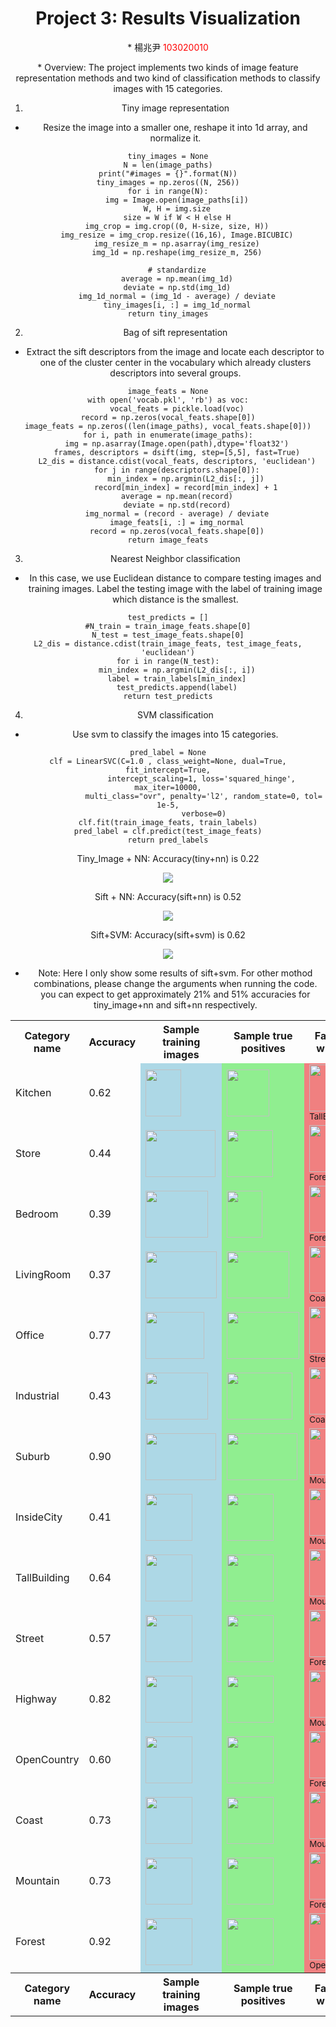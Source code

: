 <center>
<h1>Project 3: Results Visualization</h1>
* 楊兆尹 <span style="color:red">103020010</span>
<p></p>
* Overview:
The project implements two kinds of image feature representation methods and two kind of classification methods to classify images with 15 categories.

1. Tiny image representation
* Resize the image into a smaller one, reshape it into 1d array, and normalize it.
```
tiny_images = None
N = len(image_paths)
print("#images = {}".format(N))
tiny_images = np.zeros((N, 256))
for i in range(N):
    img = Image.open(image_paths[i])
    W, H = img.size
    size = W if W < H else H
    img_crop = img.crop((0, H-size, size, H))
    img_resize = img_crop.resize((16,16), Image.BICUBIC)
    img_resize_m = np.asarray(img_resize)
    img_1d = np.reshape(img_resize_m, 256)

    # standardize
    average = np.mean(img_1d)
    deviate = np.std(img_1d)
    img_1d_normal = (img_1d - average) / deviate
    tiny_images[i, :] = img_1d_normal
return tiny_images
```

2. Bag of sift representation
* Extract the sift descriptors from the image and locate each descriptor to one of the cluster center in the vocabulary which already clusters descriptors into several groups.
```
image_feats = None
with open('vocab.pkl', 'rb') as voc:
    vocal_feats = pickle.load(voc)
record = np.zeros(vocal_feats.shape[0])
image_feats = np.zeros((len(image_paths), vocal_feats.shape[0]))
for i, path in enumerate(image_paths):
    img = np.asarray(Image.open(path),dtype='float32')
    frames, descriptors = dsift(img, step=[5,5], fast=True)
    L2_dis = distance.cdist(vocal_feats, descriptors, 'euclidean')
    for j in range(descriptors.shape[0]):
        min_index = np.argmin(L2_dis[:, j])
        record[min_index] = record[min_index] + 1
    average = np.mean(record)
    deviate = np.std(record)
    img_normal = (record - average) / deviate
    image_feats[i, :] = img_normal
    record = np.zeros(vocal_feats.shape[0])
return image_feats
```

3. Nearest Neighbor classification
* In this case, we use Euclidean distance to compare testing images and training images. Label the testing image with the label of training image which distance is the smallest.
```
test_predicts = []
#N_train = train_image_feats.shape[0]
N_test = test_image_feats.shape[0]
L2_dis = distance.cdist(train_image_feats, test_image_feats, 'euclidean')
for i in range(N_test):
    min_index = np.argmin(L2_dis[:, i])
    label = train_labels[min_index]
    test_predicts.append(label)
return test_predicts
```

4. SVM classification
* Use svm to classify the images into 15 categories.
```
pred_label = None
clf = LinearSVC(C=1.0 , class_weight=None, dual=True, fit_intercept=True,
               intercept_scaling=1, loss='squared_hinge', max_iter=10000,
                multi_class="ovr", penalty='l2', random_state=0, tol= 1e-5,
                verbose=0)
clf.fit(train_image_feats, train_labels)
pred_label = clf.predict(test_image_feats)
return pred_labels
```



<p>Tiny_Image + NN: Accuracy(tiny+nn) is 0.22</p>
<img src="confusion_matrix_tiny_nn.png"/>

<p>Sift + NN: Accuracy(sift+nn) is 0.52</p>
<img src="confusion_matrix_sift_nn.png"/>


<p>Sift+SVM: Accuracy(sift+svm) is 0.62</p>
<img src="confusion_matrix.png"/>

* Note: Here I only show some results of sift+svm. For other mothod combinations, please change the arguments when running the code. you can expect to get approximately 21% and 51% accuracies for tiny_image+nn and sift+nn respectively.

<table border=0 cellpadding=4 cellspacing=1>
<tr>
<th>Category name</th>
<th>Accuracy</th>
<th>Sample training images</th>
<th>Sample true positives</th>
<th>False positives with true label</th>
<th>False negatives</th>
</tr>
<tr>
<td>Kitchen</td>
<td>0.62</td>
<td bgcolor=LightBlue><img src="thumbnails/Kitchen_train_image_0001.jpg" width=57 height=75></td>
<td bgcolor=LightGreen><img src="thumbnails/Kitchen_TP_image_0184.jpg" width=68 height=75></td>
<td bgcolor=LightCoral><img src="thumbnails/Kitchen_FP_image_0032.jpg" width=75 height=75><br><small>TallBuilding</small></td>
<td bgcolor=#FFBB55><img src="thumbnails/Kitchen_FN_image_0192.jpg" width=57 height=75></td>
</tr>
<tr>
<td>Store</td>
<td>0.44</td>
<td bgcolor=LightBlue><img src="thumbnails/Store_train_image_0001.jpg" width=112 height=75></td>
<td bgcolor=LightGreen><img src="thumbnails/Store_TP_image_0150.jpg" width=74 height=75></td>
<td bgcolor=LightCoral><img src="thumbnails/Store_FP_image_0041.jpg" width=75 height=75><br><small>Forest</small></td>
<td bgcolor=#FFBB55><img src="thumbnails/Store_FN_image_0151.jpg" width=100 height=75></td>
</tr>
<tr>
<td>Bedroom</td>
<td>0.39</td>
<td bgcolor=LightBlue><img src="thumbnails/Bedroom_train_image_0001.jpg" width=100 height=75></td>
<td bgcolor=LightGreen><img src="thumbnails/Bedroom_TP_image_0175.jpg" width=57 height=75></td>
<td bgcolor=LightCoral><img src="thumbnails/Bedroom_FP_image_0044.jpg" width=100 height=75><br><small>Forest</small></td>
<td bgcolor=#FFBB55><img src="thumbnails/Bedroom_FN_image_0180.jpg" width=100 height=75></td>
</tr>
<tr>
<td>LivingRoom</td>
<td>0.37</td>
<td bgcolor=LightBlue><img src="thumbnails/LivingRoom_train_image_0001.jpg" width=114 height=75></td>
<td bgcolor=LightGreen><img src="thumbnails/LivingRoom_TP_image_0147.jpg" width=100 height=75></td>
<td bgcolor=LightCoral><img src="thumbnails/LivingRoom_FP_image_0110.jpg" width=134 height=75><br><small>Coast</small></td>
<td bgcolor=#FFBB55><img src="thumbnails/LivingRoom_FN_image_0146.jpg" width=114 height=75></td>
</tr>
<tr>
<td>Office</td>
<td>0.77</td>
<td bgcolor=LightBlue><img src="thumbnails/Office_train_image_0002.jpg" width=94 height=75></td>
<td bgcolor=LightGreen><img src="thumbnails/Office_TP_image_0183.jpg" width=116 height=75></td>
<td bgcolor=LightCoral><img src="thumbnails/Office_FP_image_0117.jpg" width=75 height=75><br><small>Street</small></td>
<td bgcolor=#FFBB55><img src="thumbnails/Office_FN_image_0185.jpg" width=115 height=75></td>
</tr>
<tr>
<td>Industrial</td>
<td>0.43</td>
<td bgcolor=LightBlue><img src="thumbnails/Industrial_train_image_0002.jpg" width=100 height=75></td>
<td bgcolor=LightGreen><img src="thumbnails/Industrial_TP_image_0152.jpg" width=105 height=75></td>
<td bgcolor=LightCoral><img src="thumbnails/Industrial_FP_image_0113.jpg" width=75 height=75><br><small>Coast</small></td>
<td bgcolor=#FFBB55><img src="thumbnails/Industrial_FN_image_0148.jpg" width=114 height=75></td>
</tr>
<tr>
<td>Suburb</td>
<td>0.90</td>
<td bgcolor=LightBlue><img src="thumbnails/Suburb_train_image_0002.jpg" width=113 height=75></td>
<td bgcolor=LightGreen><img src="thumbnails/Suburb_TP_image_0176.jpg" width=113 height=75></td>
<td bgcolor=LightCoral><img src="thumbnails/Suburb_FP_image_0076.jpg" width=107 height=75><br><small>Mountain</small></td>
<td bgcolor=#FFBB55><img src="thumbnails/Suburb_FN_image_0164.jpg" width=113 height=75></td>
</tr>
<tr>
<td>InsideCity</td>
<td>0.41</td>
<td bgcolor=LightBlue><img src="thumbnails/InsideCity_train_image_0005.jpg" width=75 height=75></td>
<td bgcolor=LightGreen><img src="thumbnails/InsideCity_TP_image_0134.jpg" width=75 height=75></td>
<td bgcolor=LightCoral><img src="thumbnails/InsideCity_FP_image_0125.jpg" width=75 height=75><br><small>Mountain</small></td>
<td bgcolor=#FFBB55><img src="thumbnails/InsideCity_FN_image_0140.jpg" width=75 height=75></td>
</tr>
<tr>
<td>TallBuilding</td>
<td>0.64</td>
<td bgcolor=LightBlue><img src="thumbnails/TallBuilding_train_image_0010.jpg" width=75 height=75></td>
<td bgcolor=LightGreen><img src="thumbnails/TallBuilding_TP_image_0129.jpg" width=75 height=75></td>
<td bgcolor=LightCoral><img src="thumbnails/TallBuilding_FP_image_0047.jpg" width=113 height=75><br><small>Mountain</small></td>
<td bgcolor=#FFBB55><img src="thumbnails/TallBuilding_FN_image_0131.jpg" width=75 height=75></td>
</tr>
<tr>
<td>Street</td>
<td>0.57</td>
<td bgcolor=LightBlue><img src="thumbnails/Street_train_image_0001.jpg" width=75 height=75></td>
<td bgcolor=LightGreen><img src="thumbnails/Street_TP_image_0147.jpg" width=75 height=75></td>
<td bgcolor=LightCoral><img src="thumbnails/Street_FP_image_0128.jpg" width=75 height=75><br><small>Forest</small></td>
<td bgcolor=#FFBB55><img src="thumbnails/Street_FN_image_0149.jpg" width=75 height=75></td>
</tr>
<tr>
<td>Highway</td>
<td>0.82</td>
<td bgcolor=LightBlue><img src="thumbnails/Highway_train_image_0009.jpg" width=75 height=75></td>
<td bgcolor=LightGreen><img src="thumbnails/Highway_TP_image_0162.jpg" width=75 height=75></td>
<td bgcolor=LightCoral><img src="thumbnails/Highway_FP_image_0079.jpg" width=75 height=75><br><small>Mountain</small></td>
<td bgcolor=#FFBB55><img src="thumbnails/Highway_FN_image_0144.jpg" width=75 height=75></td>
</tr>
<tr>
<td>OpenCountry</td>
<td>0.60</td>
<td bgcolor=LightBlue><img src="thumbnails/OpenCountry_train_image_0003.jpg" width=75 height=75></td>
<td bgcolor=LightGreen><img src="thumbnails/OpenCountry_TP_image_0122.jpg" width=75 height=75></td>
<td bgcolor=LightCoral><img src="thumbnails/OpenCountry_FP_image_0081.jpg" width=75 height=75><br><small>Forest</small></td>
<td bgcolor=#FFBB55><img src="thumbnails/OpenCountry_FN_image_0125.jpg" width=75 height=75></td>
</tr>
<tr>
<td>Coast</td>
<td>0.73</td>
<td bgcolor=LightBlue><img src="thumbnails/Coast_train_image_0006.jpg" width=75 height=75></td>
<td bgcolor=LightGreen><img src="thumbnails/Coast_TP_image_0130.jpg" width=75 height=75></td>
<td bgcolor=LightCoral><img src="thumbnails/Coast_FP_image_0062.jpg" width=78 height=75><br><small>Mountain</small></td>
<td bgcolor=#FFBB55><img src="thumbnails/Coast_FN_image_0114.jpg" width=75 height=75></td>
</tr>
<tr>
<td>Mountain</td>
<td>0.73</td>
<td bgcolor=LightBlue><img src="thumbnails/Mountain_train_image_0002.jpg" width=75 height=75></td>
<td bgcolor=LightGreen><img src="thumbnails/Mountain_TP_image_0123.jpg" width=75 height=75></td>
<td bgcolor=LightCoral><img src="thumbnails/Mountain_FP_image_0124.jpg" width=75 height=75><br><small>Forest</small></td>
<td bgcolor=#FFBB55><img src="thumbnails/Mountain_FN_image_0118.jpg" width=75 height=75></td>
</tr>
<tr>
<td>Forest</td>
<td>0.92</td>
<td bgcolor=LightBlue><img src="thumbnails/Forest_train_image_0003.jpg" width=75 height=75></td>
<td bgcolor=LightGreen><img src="thumbnails/Forest_TP_image_0142.jpg" width=75 height=75></td>
<td bgcolor=LightCoral><img src="thumbnails/Forest_FP_image_0100.jpg" width=100 height=75><br><small>OpenCountry</small></td>
<td bgcolor=#FFBB55><img src="thumbnails/Forest_FN_image_0128.jpg" width=75 height=75></td>
</tr>
<tr>
<th>Category name</th>
<th>Accuracy</th>
<th>Sample training images</th>
<th>Sample true positives</th>
<th>False positives with true label</th>
<th>False negatives</th>
</tr>
</table>
</center>
